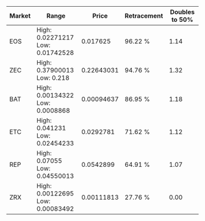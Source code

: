 | Market | Range | Price| Retracement | Doubles to 50% |
| --- | --- | --- | --- | --- |
| EOS | High: 0.02271217<br />Low: 0.01742528 | 0.017625 | 96.22 % | 1.14 |
| ZEC | High: 0.37900013<br />Low: 0.218 | 0.22643031 | 94.76 % | 1.32 |
| BAT | High: 0.00134322<br />Low: 0.0008868 | 0.00094637 | 86.95 % | 1.18 |
| ETC | High: 0.041231<br />Low: 0.02454233 | 0.0292781 | 71.62 % | 1.12 |
| REP | High: 0.07055<br />Low: 0.04550013 | 0.0542899 | 64.91 % | 1.07 |
| ZRX | High: 0.00122695<br />Low: 0.00083492 | 0.00111813 | 27.76 % | 0.00 |
